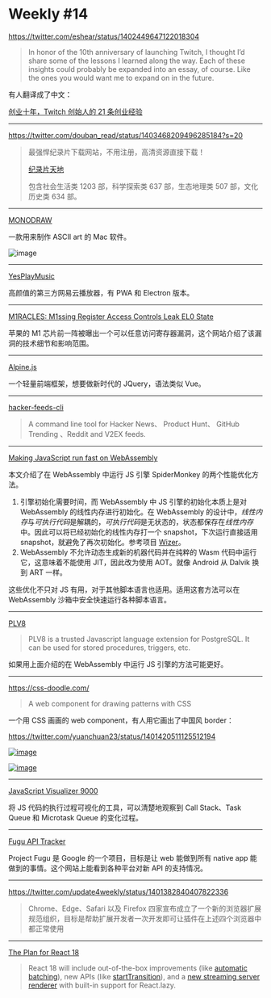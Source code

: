# Weekly #14

https://twitter.com/eshear/status/1402449647122018304

> In honor of the 10th anniversary of launching Twitch, I thought I’d share some of the lessons I learned along the way. Each of these insights could probably be expanded into an essay, of course. Like the ones you would want me to expand on in the future.

有人翻译成了中文：

[创业十年，Twitch 创始人的 21 条创业经验](https://mp.weixin.qq.com/s/g4EFpmm1pNgwYNxwj5KVqQ)

---

https://twitter.com/douban_read/status/1403468209496285184?s=20

> 最强悍纪录片下载网站，不用注册，高清资源直接下载！
>
> [纪录片天地](http://jlpcn.net)
>
> 包含社会生活类 1203 部，科学探索类 637 部，生态地理类 507 部，文化历史类 634 部。

---

[MONODRAW](https://monodraw.helftone.com/)

一款用来制作 ASCII art 的 Mac 软件。

![image](https://monodraw.helftone.com/static/images/screenshots/shot-robot@2x.png)

---

[YesPlayMusic](https://github.com/qier222/YesPlayMusic)

高颜值的第三方网易云播放器，有 PWA 和 Electron 版本。

---

[M1RACLES: M1ssing Register Access Controls Leak EL0 State](https://m1racles.com/)

苹果的 M1 芯片前一阵被曝出一个可以任意访问寄存器漏洞，这个网站介绍了该漏洞的技术细节和影响范围。

---

[Alpine.js](https://alpinejs.dev/)

一个轻量前端框架，想要做新时代的 JQuery，语法类似 Vue。

---

[hacker-feeds-cli](https://github.com/Mayandev/hacker-feeds-cli)

> A command line tool for Hacker News、 Product Hunt、 GitHub Trending 、Reddit and V2EX feeds.

---

[Making JavaScript run fast on WebAssembly](https://bytecodealliance.org/articles/making-javascript-run-fast-on-webassembly)

本文介绍了在 WebAssembly 中运行 JS 引擎 SpiderMonkey 的两个性能优化方法。

1. 引擎初始化需要时间，而 WebAssembly 中 JS 引擎的初始化本质上是对 WebAssembly 的线性内存进行初始化。在 WebAssembly 的设计中，*线性内存*与*可执行代码*是解耦的，*可执行代码*是无状态的，状态都保存在*线性内存*中。因此可以将已经初始化的线性内存打一个 snapshot，下次运行直接适用 snapshot，就避免了再次初始化。参考项目 [Wizer](https://github.com/bytecodealliance/wizer)。
2. WebAssembly 不允许动态生成新的机器代码并在纯粹的 Wasm 代码中运行它，这意味着不能使用 JIT，因此改为使用 AOT。就像 Android 从 Dalvik 换到 ART 一样。

这些优化不只对 JS 有用，对于其他脚本语言也适用。适用这套方法可以在 WebAssembly 沙箱中安全快速运行各种脚本语言。

---

[PLV8](https://plv8.github.io/)

> PLV8 is a trusted Javascript language extension for PostgreSQL. It can be used for stored procedures, triggers, etc.

如果用上面介绍的在 WebAssembly 中运行 JS 引擎的方法可能更好。

---

https://css-doodle.com/

> A web component for drawing patterns with CSS

一个用 CSS 画画的 web component，有人用它画出了中国风 border：

https://twitter.com/yuanchuan23/status/1401420511125512194

[![image](https://user-images.githubusercontent.com/8287771/121774962-6b06e600-cbb7-11eb-811b-b8bf29d4d8e7.png)](https://codepen.io/yuanchuan/pen/wvJjXyb)

[![image](https://user-images.githubusercontent.com/8287771/121774966-6fcb9a00-cbb7-11eb-8652-d330fc494fb3.png)](https://codepen.io/yuanchuan/pen/dyvKdzz)

---

[JavaScript Visualizer 9000](https://www.jsv9000.app/)

将 JS 代码的执行过程可视化的工具，可以清楚地观察到 Call Stack、Task Queue 和 Microtask Queue 的变化过程。

---

[Fugu API Tracker](https://fugu-tracker.web.app/)

Project Fugu 是 Google 的一个项目，目标是让 web 能做到所有 native app 能做到的事情。这个网站上能看到各种平台对新 API 的支持情况。

---

https://twitter.com/update4weekly/status/1401382840407822336

> Chrome、Edge、Safari 以及 Firefox 四家宣布成立了一个新的浏览器扩展规范组织，目标是帮助扩展开发者一次开发即可让插件在上述四个浏览器中都正常使用

---

[The Plan for React 18](https://reactjs.org/blog/2021/06/08/the-plan-for-react-18.html)

> React 18 will include out-of-the-box improvements (like [automatic batching](https://github.com/reactwg/react-18/discussions/21)), new APIs (like [startTransition](https://github.com/reactwg/react-18/discussions/41)), and a [new streaming server renderer](https://github.com/reactwg/react-18/discussions/37) with built-in support for React.lazy.

